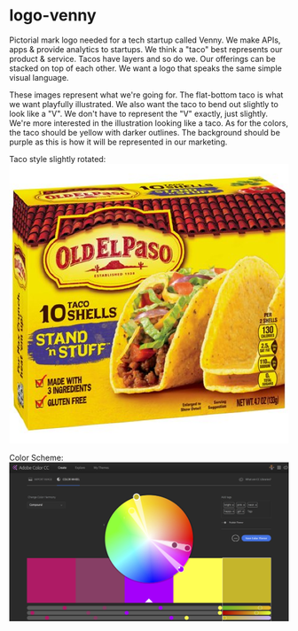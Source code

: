 # logo-venny
Pictorial mark logo needed for a tech startup called Venny. We make APIs, apps &amp; provide analytics to startups. We think a "taco" best represents our product &amp; service. Tacos have layers and so do we. Our offerings can be stacked on top of each other. We want a logo that speaks the same simple visual language.

These images represent what we're going for. The flat-bottom taco is what we want playfully illustrated. We also want the taco to bend out slightly to look like a "V". We don't have to represent the "V" exactly, just slightly. We're more interested in the illustration looking like a taco. As for the colors, the taco should be yellow with darker outlines. The background should be purple as this is how it will be represented in our marketing.

Taco style slightly rotated: 
![alt text][logo]

[logo]: https://github.com/reactnatively/logo-venny/blob/master/logo-venny-flat-bottom-tacos.png "Taco style slightly rotated"


Color Scheme: 
![alt text](https://github.com/reactnatively/logo-venny/blob/master/logo-venny-color-scheme.png "Color Scheme")
